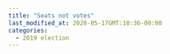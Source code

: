 ```yaml
---
title: "Seats not votes"
last_modified_at: 2020-05-17GMT:10:36-00:00
categories:
  - 2019 election
---
```

